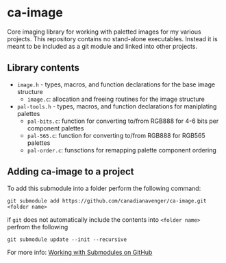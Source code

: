 # ca-image
Core imaging library for working with paletted images for my various projects. This repository contains no stand-alone executables. Instead it is meant to be included as a git module and linked into other projects.

## Library contents
- `image.h` - types, macros, and function declarations for the base image structure
  - `image.c`: allocation and freeing routines for the image structure
- `pal-tools.h` - types, macros, and function declarations for maniplating palettes
  - `pal-bits.c`: function for converting to/from RGB888 for 4-6 bits per component palettes
  - `pal-565.c`: function for converting to/from RGB888 for RGB565 palettes
  - `pal-order.c`: funsctions for remapping palette component ordering

## Adding ca-image to a project
To add this submodule into a folder perform the following command:

`git submodule add https://github.com/canadianavenger/ca-image.git <folder name>`

if `git` does not automatically include the contents into `<folder name>` perfrom the following

`git submodule update --init --recursive`

For more info: [Working with Submodules on GitHub](https://github.blog/open-source/git/working-with-submodules/)

